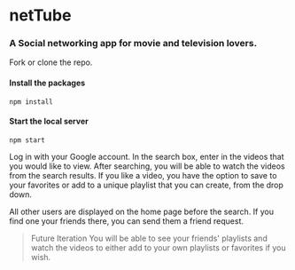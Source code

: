 # netTube

### A Social networking app for movie and television lovers.

Fork or clone the repo.

#### Install the packages

  `npm install`
  
#### Start the local server

  `npm start`
  
Log in with your Google account.
In the search box, enter in the videos that you would like to view. 
After searching, you will be able to watch the videos from the search results.
If you like a video, you have the option to save to your favorites or add to a unique playlist that you can create,
from the drop down.

All other users are displayed on the home page before the search. If you find one your friends there, you can send them a friend request.

>Future Iteration
  >You will be able to see your friends' playlists and watch the videos to either add to your own playlists or favorites if       you wish.
  
